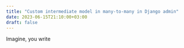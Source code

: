 ```yaml
---
title: "Custom intermediate model in many-to-many in Django admin"
date: 2023-06-15T21:10:00+03:00
draft: false
---
```


Imagine, you write 

